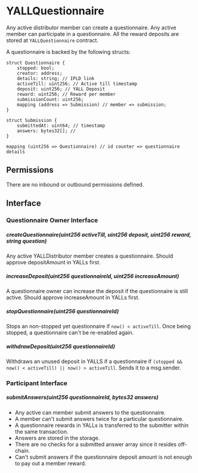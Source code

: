 # YALLQuestionnaire

Any active distributor member can create a questionnaire. Any active member can participate in a questionnaire.
All the reward deposits are stored at `YALLQuestionnaire` contract.

A questionnaire is backed by the following structs:

```solidity
struct Questionnaire {
	stopped: bool;
	creator: address;
	details: string; // IPLD link
	activeTill: uint256; // Active till timestamp
	deposit: uint256; // YALL Deposit
	reward: uint256; // Reward per member
	submissionCount: uint256;
	mapping (address => Submission) // member => submission;
}

struct Submission {
	submittedAt: uint64; // timestamp
	answers: bytes32[]; // 
}

mapping (uint256 => Questionnaire) // id counter => questionnaire details
```

## Permissions

There are no inbound or outbound permissions defined.

## Interface

### Questionnaire Owner Interface

##### createQuestionnaire(uint256 activeTill, uint256 deposit, uint256 reward, string question)

Any active YALLDistributor member creates a questionnaire. Should approve depositAmount in YALLs first.

##### increaseDeposit(uint256 questionnaireId, uint256 increaseAmount)

A questionnaire owner can increase the deposit if the questionnaire is still active. Should approve increaseAmount in YALLs first.

##### stopQuestionnaire(uint256 questionnaireId)

Stops an non-stopped yet questionnaire if `now() < activeTill`. Once being stopped, a questionnaire can't be re-enabled again.

##### withdrawDeposit(uint256 questionnaireId)

Withdraws an unused deposit in YALLS if a questionnaire if `(stopped && now() < activeTill) || now() > activeTill`. Sends it to a msg.sender.

### Participant Interface

##### submitAnswers(uint256 questionnaireId, bytes32 answers)

* Any active can member submit answers to the questionnaire.
* A member can't submit answers twice for a particular questionnaire.
* A questionnaire rewards in YALLs is transferred to the submitter within the same transaction.
* Answers are stored in the storage.
* There are no checks for a submitted answer array since it resides off-chain.
* Can't submit answers if the questionnaire deposit amount is not enough to pay out a member reward.
